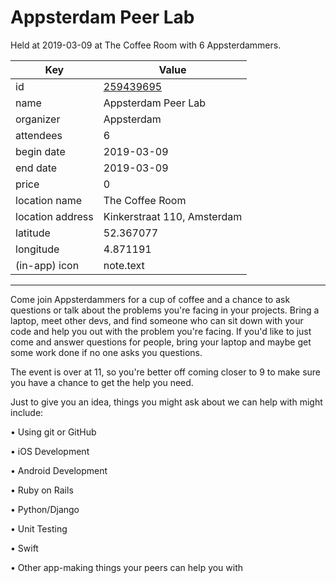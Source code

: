 # Appsterdam Peer Lab
Held at 2019-03-09 at The Coffee Room with 6 Appsterdammers.
        
|Key|Value
|---|---|
|id|[259439695](https://www.meetup.com/appsterdam/events/259439695/)|
|name|Appsterdam Peer Lab|
|organizer|Appsterdam|
|attendees|6|
|begin date|2019-03-09|
|end date|2019-03-09|
|price|0|
|location name|The Coffee Room|
|location address|Kinkerstraat 110, Amsterdam|
|latitude|52.367077|
|longitude|4.871191|
|(in-app) icon|note.text|

---

Come join Appsterdammers for a cup of coffee and a chance to ask questions or talk about the problems you're facing in your projects. Bring a laptop, meet other devs, and find someone who can sit down with your code and help you out with the problem you're facing. If you'd like to just come and answer questions for people, bring your laptop and maybe get some work done if no one asks you questions.

The event is over at 11, so you're better off coming closer to 9 to make sure you have a chance to get the help you need.

Just to give you an idea, things you might ask about we can help with might include:

• Using git or GitHub

• iOS Development

• Android Development

• Ruby on Rails

• Python/Django

• Unit Testing

• Swift

• Other app-making things your peers can help you with


